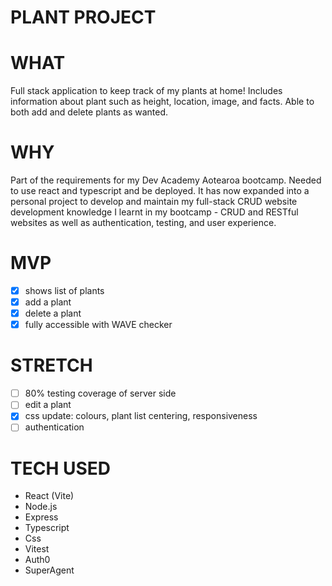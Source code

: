 # PLANT PROJECT

# WHAT
Full stack application to keep track of my plants at home! Includes information about plant such as height, location, image, and facts. Able to both add and delete plants as wanted.

# WHY
Part of the requirements for my Dev Academy Aotearoa bootcamp. Needed to use react and typescript and be deployed. It has now expanded into a personal project to develop and maintain my full-stack CRUD website development knowledge I learnt in my bootcamp - CRUD and RESTful websites as well as authentication, testing, and user experience.

# MVP
- [x] shows list of plants 
- [x] add a plant
- [x] delete a plant
- [x] fully accessible with WAVE checker 

# STRETCH
- [ ] 80% testing coverage of server side
- [ ] edit a plant
- [x] css update: colours, plant list centering, responsiveness
- [ ] authentication

# TECH USED
- React (Vite)
- Node.js
- Express
- Typescript
- Css
- Vitest
- Auth0
- SuperAgent
